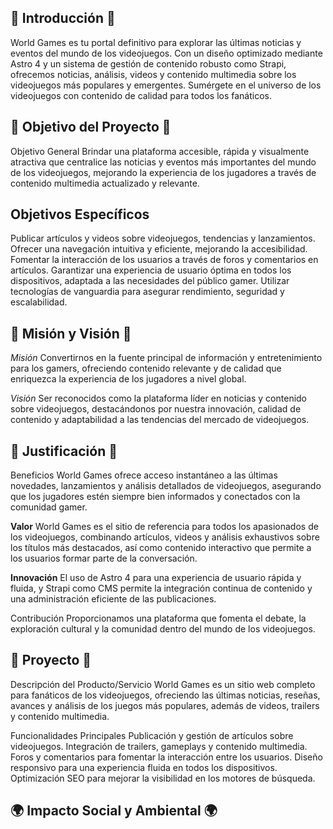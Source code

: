 ## 📄 Introducción 📄
World Games es tu portal definitivo para explorar las últimas noticias y eventos del mundo de los videojuegos. Con un diseño optimizado mediante Astro 4 y un sistema de gestión de contenido robusto como Strapi, ofrecemos noticias, análisis, videos y contenido multimedia sobre los videojuegos más populares y emergentes. Sumérgete en el universo de los videojuegos con contenido de calidad para todos los fanáticos.

## 🎯 Objetivo del Proyecto 🎯
Objetivo General
Brindar una plataforma accesible, rápida y visualmente atractiva que centralice las noticias y eventos más importantes del mundo de los videojuegos, mejorando la experiencia de los jugadores a través de contenido multimedia actualizado y relevante.

## Objetivos Específicos
Publicar artículos y videos sobre videojuegos, tendencias y lanzamientos.
Ofrecer una navegación intuitiva y eficiente, mejorando la accesibilidad.
Fomentar la interacción de los usuarios a través de foros y comentarios en artículos.
Garantizar una experiencia de usuario óptima en todos los dispositivos, adaptada a las necesidades del público gamer.
Utilizar tecnologías de vanguardia para asegurar rendimiento, seguridad y escalabilidad.
  
## 🚀 Misión y Visión 🚀
*Misión*
Convertirnos en la fuente principal de información y entretenimiento para los gamers, ofreciendo contenido relevante y de calidad que enriquezca la experiencia de los jugadores a nivel global.

*Visión*
Ser reconocidos como la plataforma líder en noticias y contenido sobre videojuegos, destacándonos por nuestra innovación, calidad de contenido y adaptabilidad a las tendencias del mercado de videojuegos.

## 🌟 Justificación 🌟
Beneficios
World Games ofrece acceso instantáneo a las últimas novedades, lanzamientos y análisis detallados de videojuegos, asegurando que los jugadores estén siempre bien informados y conectados con la comunidad gamer.

**Valor**
World Games es el sitio de referencia para todos los apasionados de los videojuegos, combinando artículos, videos y análisis exhaustivos sobre los títulos más destacados, así como contenido interactivo que permite a los usuarios formar parte de la conversación.

**Innovación**
El uso de Astro 4 para una experiencia de usuario rápida y fluida, y Strapi como CMS permite la integración continua de contenido y una administración eficiente de las publicaciones.

Contribución
Proporcionamos una plataforma que fomenta el debate, la exploración cultural y la comunidad dentro del mundo de los videojuegos.

## 🚀 Proyecto 🚀
Descripción del Producto/Servicio
World Games es un sitio web completo para fanáticos de los videojuegos, ofreciendo las últimas noticias, reseñas, avances y análisis de los juegos más populares, además de videos, trailers y contenido multimedia.

Funcionalidades Principales
Publicación y gestión de artículos sobre videojuegos.
Integración de trailers, gameplays y contenido multimedia.
Foros y comentarios para fomentar la interacción entre los usuarios.
Diseño responsivo para una experiencia fluida en todos los dispositivos.
Optimización SEO para mejorar la visibilidad en los motores de búsqueda.
  
## 🌍 Impacto Social y Ambiental 🌍


